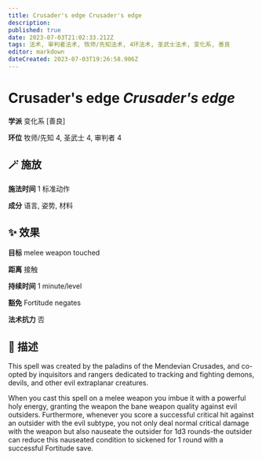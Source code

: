 ```yaml
---
title: Crusader's edge Crusader's edge
description: 
published: true
date: 2023-07-03T21:02:33.212Z
tags: 法术, 审判者法术, 牧师/先知法术, 4环法术, 圣武士法术, 变化系, 善良
editor: markdown
dateCreated: 2023-07-03T19:26:58.906Z
---
```


# **Crusader's edge** *Crusader's edge*

**学派** 变化系 \[善良\] 

**环位** 牧师/先知 4, 圣武士 4, 审判者 4

## 🪄 施放

**施法时间** 1 标准动作

**成分** 语言, 姿势, 材料

## ✨ 效果 

**目标** melee weapon touched 

**距离** 接触  

**持续时间** 1 minute/level 

**豁免** Fortitude negates

**法术抗力** 否

## 📖 描述

This spell was created by the paladins of the Mendevian Crusades, and co-opted by inquisitors and rangers dedicated to tracking and fighting demons, devils, and other evil extraplanar creatures.

When you cast this spell on a melee weapon you imbue it with a powerful holy energy, granting the weapon the bane weapon quality against evil outsiders. Furthermore, whenever you score a successful critical hit against an outsider with the evil subtype, you not only deal normal critical damage with the weapon but also nauseate the outsider for 1d3 rounds-the outsider can reduce this nauseated condition to sickened for 1 round with a successful Fortitude save.
    